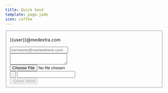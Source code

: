 ```yaml
---
title: Quick Send
template: page.jade
icon: coffee
---
```




<form class="ink-form" ng-controller="quick-send" >
    <fieldset>
        <div class="control-group">
            <div class="control-group large-80 push-center">
            <span class="control large-35">
                <p>{{user}}@medextra.com</p>
            </span>
            <span class="large-10 push-center">
            <span class="icon-long-arrow-right"></span>
            </span>
            <span class="control large-35 push-right">
              <input id="recipient" type="email" placeholder="someone@somewhere.com" ng-model="recipient" ng-change="change()" >
            </span>
            </div>
            <div class="control large-80 push-center vertical-space">
              <textarea id="text" ng-model="text" ng-change="change()"></textarea>
            </div>
            <div class="control-group large-80 push-center">
              <div class="control-group large-40 push-left">
                <div class="control">
                    <input id="file" type="file" accept="*" onchange="angular.element(this).scope().fileChange(this)"/>
                </div>
                <div class="control prepend-button">
                  <button class="ink-button" ng-click='pwgen()'><i class="icon-gear"></i>&nbsp;<i class="icon-key"></i></button>
                  <span><input id="password" type="text" ng-model="password" ng-change="change()"></span>
                </div>
              </div>
              <div class="control large-40 push-right vertical-space">
                <button id="send" class="ink-button green push-right" ng-click="send()" ng-disabled="premature" disabled><i class="icon-coffee"></i>&nbsp;Quick Send</button>
              </div>
            </div>
        </div>
    </fieldset>
</form>
